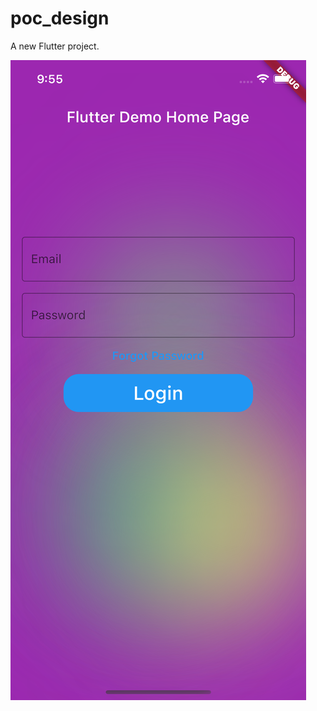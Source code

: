 # poc_design

A new Flutter project.

![alt text](https://github.com/plucenio/flutter_animate_poc/blob/main/images/Simulator%20Screen%20Shot%20-%20iPhone%2014%20-%202023-04-14%20at%2021.55.50.png?raw=true)
